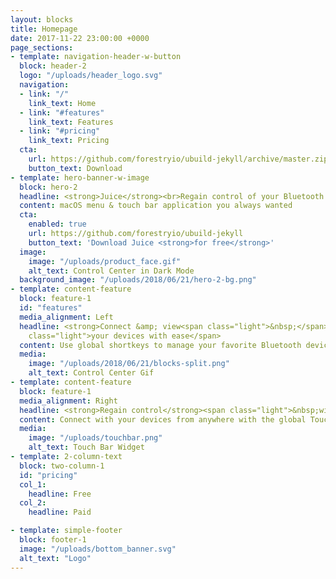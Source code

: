 ```yaml
---
layout: blocks
title: Homepage
date: 2017-11-22 23:00:00 +0000
page_sections:
- template: navigation-header-w-button
  block: header-2
  logo: "/uploads/header_logo.svg"
  navigation:
  - link: "/"
    link_text: Home
  - link: "#features"
    link_text: Features
  - link: "#pricing"
    link_text: Pricing
  cta:
    url: https://github.com/forestryio/ubuild-jekyll/archive/master.zip
    button_text: Download
- template: hero-banner-w-image
  block: hero-2
  headline: <strong>Juice</strong><br>Regain control of your Bluetooth devices
  content: macOS menu & touch bar application you always wanted
  cta:
    enabled: true
    url: https://github.com/forestryio/ubuild-jekyll
    button_text: 'Download Juice <strong>for free</strong>'
  image:
    image: "/uploads/product_face.gif"
    alt_text: Control Center in Dark Mode
  background_image: "/uploads/2018/06/21/hero-2-bg.png"
- template: content-feature
  block: feature-1
  id: "features"
  media_alignment: Left
  headline: <strong>Connect &amp; view<span class="light">&nbsp;</span></strong><span
    class="light">your devices with ease</span>
  content: Use global shortkeys to manage your favorite Bluetooth devices
  media:
    image: "/uploads/2018/06/21/blocks-split.png"
    alt_text: Control Center Gif
- template: content-feature
  block: feature-1
  media_alignment: Right
  headline: <strong>Regain control</strong><span class="light">&nbsp;with the global Touch Bar widget</span>
  content: Connect with your devices from anywhere with the global Touch Bar widget.
  media:
    image: "/uploads/touchbar.png"
    alt_text: Touch Bar Widget
- template: 2-column-text
  block: two-column-1
  id: "pricing"
  col_1:
    headline: Free
  col_2:
    headline: Paid

- template: simple-footer
  block: footer-1
  image: "/uploads/bottom_banner.svg"
  alt_text: "Logo"
---
```

